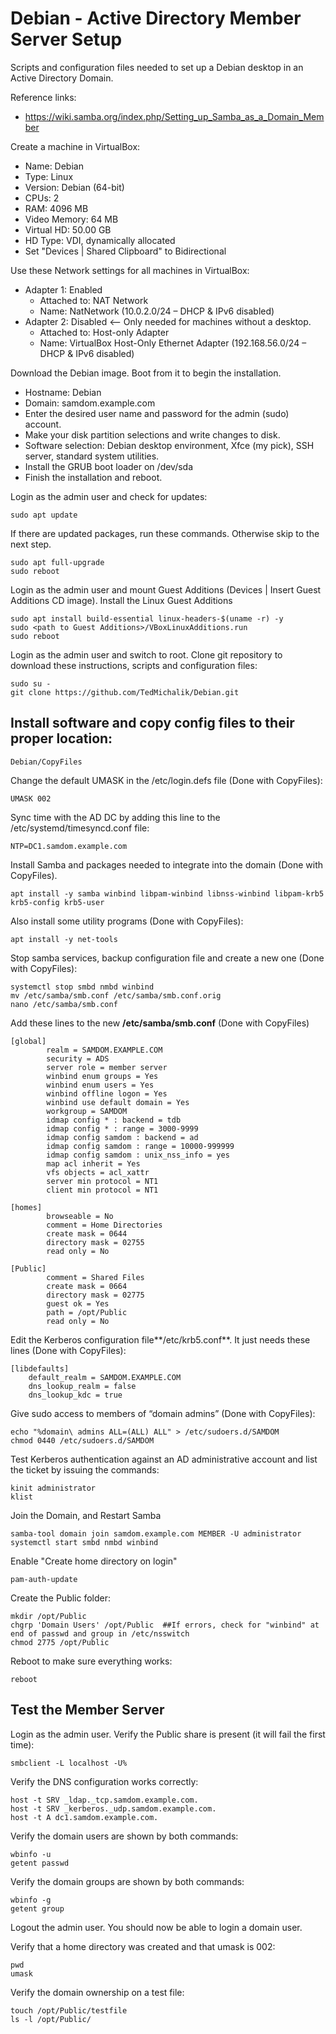 # Debian - Active Directory Member Server Setup
Scripts and configuration files needed to set up a Debian desktop in an Active Directory Domain.

Reference links:

* https://wiki.samba.org/index.php/Setting_up_Samba_as_a_Domain_Member

Create a machine in VirtualBox:

* Name: Debian
* Type: Linux
* Version: Debian (64-bit)
* CPUs: 2
* RAM: 4096 MB
* Video Memory: 64 MB
* Virtual HD: 50.00 GB
* HD Type: VDI, dynamically allocated
* Set "Devices | Shared Clipboard" to Bidirectional

Use these Network settings for all machines in VirtualBox:

* Adapter 1: Enabled
  * Attached to: NAT Network
  * Name: NatNetwork  (10.0.2.0/24 – DHCP & IPv6 disabled)
* Adapter 2: Disabled  <-- Only needed for machines without a desktop.
  * Attached to: Host-only Adapter
  * Name: VirtualBox Host-Only Ethernet Adapter (192.168.56.0/24 – DHCP & IPv6 disabled)

Download the Debian image. Boot from it to begin the installation.

* Hostname: Debian
* Domain: samdom.example.com
* Enter the desired user name and password for the admin (sudo) account.
* Make your disk partition selections and write changes to disk.
* Software selection: Debian desktop environment, Xfce (my pick), SSH server, standard system utilities.
* Install the GRUB boot loader on /dev/sda
* Finish the installation and reboot.

Login as the admin user and check for updates:
```
sudo apt update
```
If there are updated packages, run these commands. Otherwise skip to the next step.
```
sudo apt full-upgrade
sudo reboot
```
Login as the admin user and mount Guest Additions (Devices | Insert Guest Additions CD image).
Install the Linux Guest Additions
```
sudo apt install build-essential linux-headers-$(uname -r) -y
sudo <path to Guest Additions>/VBoxLinuxAdditions.run
sudo reboot
```
Login as the admin user and switch to root.
Clone git repository to download these instructions, scripts and configuration files:
```
sudo su -
git clone https://github.com/TedMichalik/Debian.git
```
## Install software and copy config files to their proper location:
```
Debian/CopyFiles
```
Change the default UMASK in the /etc/login.defs file (Done with CopyFiles):
```
UMASK 002
```
Sync time with the AD DC by adding this line to the /etc/systemd/timesyncd.conf file:
```
NTP=DC1.samdom.example.com
```
Install Samba and packages needed to integrate into the domain (Done with CopyFiles).
```
apt install -y samba winbind libpam-winbind libnss-winbind libpam-krb5 krb5-config krb5-user
```
Also install some utility programs (Done with CopyFiles):
```
apt install -y net-tools
```
Stop samba services, backup configuration file and create a new one (Done with CopyFiles):
```
systemctl stop smbd nmbd winbind
mv /etc/samba/smb.conf /etc/samba/smb.conf.orig
nano /etc/samba/smb.conf
```
Add these lines to the new **/etc/samba/smb.conf** (Done with CopyFiles)
```
[global]
        realm = SAMDOM.EXAMPLE.COM
        security = ADS
        server role = member server
        winbind enum groups = Yes
        winbind enum users = Yes
        winbind offline logon = Yes
        winbind use default domain = Yes
        workgroup = SAMDOM
        idmap config * : backend = tdb
        idmap config * : range = 3000-9999
        idmap config samdom : backend = ad
        idmap config samdom : range = 10000-999999
        idmap config samdom : unix_nss_info = yes
        map acl inherit = Yes
        vfs objects = acl_xattr
        server min protocol = NT1
        client min protocol = NT1

[homes]
        browseable = No
        comment = Home Directories
        create mask = 0644
        directory mask = 02755
        read only = No

[Public]
        comment = Shared Files
        create mask = 0664
        directory mask = 02775
        guest ok = Yes
        path = /opt/Public
        read only = No
```
Edit the Kerberos configuration file**/etc/krb5.conf**. It just needs these lines (Done with CopyFiles):
```
[libdefaults]
    default_realm = SAMDOM.EXAMPLE.COM
    dns_lookup_realm = false
    dns_lookup_kdc = true
```
Give sudo access to members of “domain admins” (Done with CopyFiles):
```
echo "%domain\ admins ALL=(ALL) ALL" > /etc/sudoers.d/SAMDOM
chmod 0440 /etc/sudoers.d/SAMDOM
```
Test Kerberos authentication against an AD administrative account and list the ticket by issuing the commands:
```
kinit administrator
klist
```
Join the Domain, and Restart Samba
```
samba-tool domain join samdom.example.com MEMBER -U administrator
systemctl start smbd nmbd winbind
```
Enable "Create home directory on login"
```
pam-auth-update
```
Create the Public folder:
```
mkdir /opt/Public
chgrp 'Domain Users' /opt/Public  ##If errors, check for "winbind" at end of passwd and group in /etc/nsswitch
chmod 2775 /opt/Public
```
Reboot to make sure everything works:
```
reboot
```
## Test the Member Server
Login as the admin user. Verify the Public share is present (it will fail the first time):
```
smbclient -L localhost -U%
```
Verify the DNS configuration works correctly:
```
host -t SRV _ldap._tcp.samdom.example.com.
host -t SRV _kerberos._udp.samdom.example.com.
host -t A dc1.samdom.example.com.
```
Verify the domain users are shown by both commands:
```
wbinfo -u
getent passwd
```
Verify the domain groups are shown by both commands:
```
wbinfo -g
getent group
```
Logout the admin user. You should now be able to login a domain user.

Verify that a home directory was created and that umask is 002:
```
pwd
umask
```
Verify the domain ownership on a test file:
```
touch /opt/Public/testfile
ls -l /opt/Public/
```
